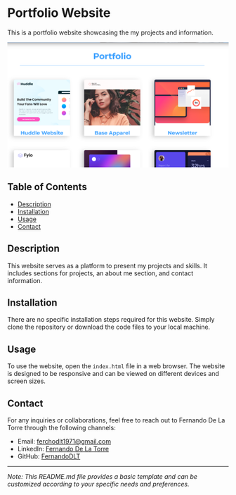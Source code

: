 # Portfolio Website

This is a portfolio website showcasing the my projects and information.

![Main Portfolio Image](images/portfolio-image.png)

## Table of Contents
- [Description](#description)
- [Installation](#installation)
- [Usage](#usage)
- [Contact](#contact)

## Description

This website serves as a platform to present my projects and skills. It includes sections for projects, an about me section, and contact information.

## Installation

There are no specific installation steps required for this website. Simply clone the repository or download the code files to your local machine.

## Usage

To use the website, open the `index.html` file in a web browser. The website is designed to be responsive and can be viewed on different devices and screen sizes.

## Contact

For any inquiries or collaborations, feel free to reach out to Fernando De La Torre through the following channels:
- Email: [ferchodlt1971@gmail.com](mailto:ferchodlt1971@gmail.com)
- LinkedIn: [Fernando De La Torre](https://www.linkedin.com/in/fernando-de-la-torre-3504669b)
- GitHub: [FernandoDLT](https://github.com/FernandoDLT)

---

*Note: This README.md file provides a basic template and can be customized according to your specific needs and preferences.*
